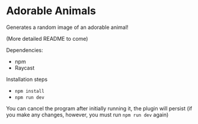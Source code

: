 # Adorable Animals

Generates a random image of an adorable animal!

(More detailed README to come)

Dependencies:
- npm
- Raycast

Installation steps
- `npm install`
- `npm run dev`

You can cancel the program after initially running it, the plugin will persist (if you make any changes, however, you must run `npm run dev` again)

